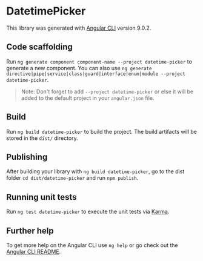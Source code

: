 # DatetimePicker

This library was generated with [Angular CLI](https://github.com/angular/angular-cli) version 9.0.2.

## Code scaffolding

Run `ng generate component component-name --project datetime-picker` to generate a new component. You can also use `ng generate directive|pipe|service|class|guard|interface|enum|module --project datetime-picker`.
> Note: Don't forget to add `--project datetime-picker` or else it will be added to the default project in your `angular.json` file. 

## Build

Run `ng build datetime-picker` to build the project. The build artifacts will be stored in the `dist/` directory.

## Publishing

After building your library with `ng build datetime-picker`, go to the dist folder `cd dist/datetime-picker` and run `npm publish`.

## Running unit tests

Run `ng test datetime-picker` to execute the unit tests via [Karma](https://karma-runner.github.io).

## Further help

To get more help on the Angular CLI use `ng help` or go check out the [Angular CLI README](https://github.com/angular/angular-cli/blob/master/README.md).
